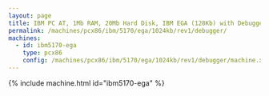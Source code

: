 ```yaml
---
layout: page
title: IBM PC AT, 1Mb RAM, 20Mb Hard Disk, IBM EGA (128Kb) with Debugger
permalink: /machines/pcx86/ibm/5170/ega/1024kb/rev1/debugger/
machines:
  - id: ibm5170-ega
    type: pcx86
    config: /machines/pcx86/ibm/5170/ega/1024kb/rev1/debugger/machine.xml
---
```


{% include machine.html id="ibm5170-ega" %}
